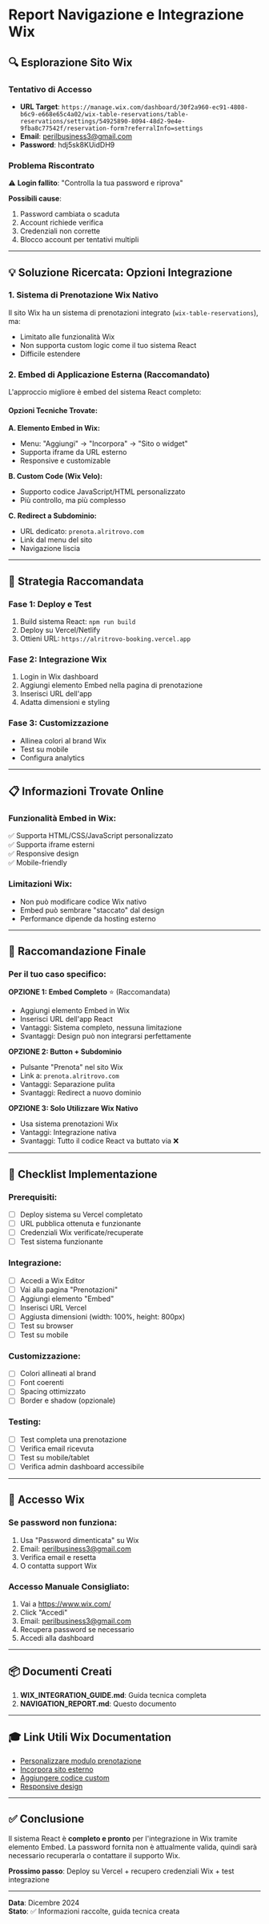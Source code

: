 # Report Navigazione e Integrazione Wix

## 🔍 Esplorazione Sito Wix

### Tentativo di Accesso
- **URL Target**: `https://manage.wix.com/dashboard/30f2a960-ec91-4808-b6c9-e668e65c4a02/wix-table-reservations/table-reservations/settings/54925890-8094-48d2-9e4e-9fba8c77542f/reservation-form?referralInfo=settings`
- **Email**: perilbusiness3@gmail.com
- **Password**: hdj5sk8KUidDH9

### Problema Riscontrato
⚠️ **Login fallito**: "Controlla la tua password e riprova"

**Possibili cause**:
1. Password cambiata o scaduta
2. Account richiede verifica
3. Credenziali non corrette
4. Blocco account per tentativi multipli

---

## 💡 Soluzione Ricercata: Opzioni Integrazione

### 1. Sistema di Prenotazione Wix Nativo
Il sito Wix ha un sistema di prenotazioni integrato (`wix-table-reservations`), ma:
- Limitato alle funzionalità Wix
- Non supporta custom logic come il tuo sistema React
- Difficile estendere

### 2. Embed di Applicazione Esterna (Raccomandato)
L'approccio migliore è embed del sistema React completo:

#### Opzioni Tecniche Trovate:

**A. Elemento Embed in Wix:**
- Menu: "Aggiungi" → "Incorpora" → "Sito o widget"
- Supporta iframe da URL esterno
- Responsive e customizable

**B. Custom Code (Wix Velo):**
- Supporto codice JavaScript/HTML personalizzato
- Più controllo, ma più complesso

**C. Redirect a Subdominio:**
- URL dedicato: `prenota.alritrovo.com`
- Link dal menu del sito
- Navigazione liscia

---

## 🚀 Strategia Raccomandata

### Fase 1: Deploy e Test
1. Build sistema React: `npm run build`
2. Deploy su Vercel/Netlify
3. Ottieni URL: `https://alritrovo-booking.vercel.app`

### Fase 2: Integrazione Wix
1. Login in Wix dashboard
2. Aggiungi elemento Embed nella pagina di prenotazione
3. Inserisci URL dell'app
4. Adatta dimensioni e styling

### Fase 3: Customizzazione
- Allinea colori al brand Wix
- Test su mobile
- Configura analytics

---

## 📋 Informazioni Trovate Online

### Funzionalità Embed in Wix:
✅ Supporta HTML/CSS/JavaScript personalizzato  
✅ Supporta iframe esterni  
✅ Responsive design  
✅ Mobile-friendly  

### Limitazioni Wix:
- Non può modificare codice Wix nativo
- Embed può sembrare "staccato" dal design
- Performance dipende da hosting esterno

---

## 🎯 Raccomandazione Finale

### Per il tuo caso specifico:

**OPZIONE 1: Embed Completo** ⭐ (Raccomandata)
- Aggiungi elemento Embed in Wix
- Inserisci URL dell'app React
- Vantaggi: Sistema completo, nessuna limitazione
- Svantaggi: Design può non integrarsi perfettamente

**OPZIONE 2: Button + Subdominio** 
- Pulsante "Prenota" nel sito Wix
- Link a: `prenota.alritrovo.com`
- Vantaggi: Separazione pulita
- Svantaggi: Redirect a nuovo dominio

**OPZIONE 3: Solo Utilizzare Wix Nativo**
- Usa sistema prenotazioni Wix
- Vantaggi: Integrazione nativa
- Svantaggi: Tutto il codice React va buttato via ❌

---

## 📝 Checklist Implementazione

### Prerequisiti:
- [ ] Deploy sistema su Vercel completato
- [ ] URL pubblica ottenuta e funzionante
- [ ] Credenziali Wix verificate/recuperate
- [ ] Test sistema funzionante

### Integrazione:
- [ ] Accedi a Wix Editor
- [ ] Vai alla pagina "Prenotazioni"
- [ ] Aggiungi elemento "Embed"
- [ ] Inserisci URL Vercel
- [ ] Aggiusta dimensioni (width: 100%, height: 800px)
- [ ] Test su browser
- [ ] Test su mobile

### Customizzazione:
- [ ] Colori allineati al brand
- [ ] Font coerenti
- [ ] Spacing ottimizzato
- [ ] Border e shadow (opzionale)

### Testing:
- [ ] Test completa una prenotazione
- [ ] Verifica email ricevuta
- [ ] Test su mobile/tablet
- [ ] Verifica admin dashboard accessibile

---

## 🔐 Accesso Wix

### Se password non funziona:
1. Usa "Password dimenticata" su Wix
2. Email: perilbusiness3@gmail.com
3. Verifica email e resetta
4. O contatta support Wix

### Accesso Manuale Consigliato:
1. Vai a https://www.wix.com/
2. Click "Accedi"
3. Email: perilbusiness3@gmail.com
4. Recupera password se necessario
5. Accedi alla dashboard

---

## 📦 Documenti Creati

1. **WIX_INTEGRATION_GUIDE.md**: Guida tecnica completa
2. **NAVIGATION_REPORT.md**: Questo documento

---

## 🎓 Link Utili Wix Documentation

- [Personalizzare modulo prenotazione](https://support.wix.com/it/article/wix-bookings-personalizzare-i-campi-del-tuo-modulo-di-prenotazione)
- [Incorpora sito esterno](https://support.wix.com/it/article/editor-wix-incorporare-un-sito-o-un-widget)
- [Aggiungere codice custom](https://support.wix.com/it/article/editor-wix-aggiungere-un-elemento-personalizzato-al-tuo-sito)
- [Responsive design](https://support.wix.com/it/article/editor-wix-progettazione-reattiva)

---

## ✅ Conclusione

Il sistema React è **completo e pronto** per l'integrazione in Wix tramite elemento Embed. La password fornita non è attualmente valida, quindi sarà necessario recuperarla o contattare il supporto Wix.

**Prossimo passo**: Deploy su Vercel + recupero credenziali Wix + test integrazione

---

**Data**: Dicembre 2024  
**Stato**: ✅ Informazioni raccolte, guida tecnica creata

